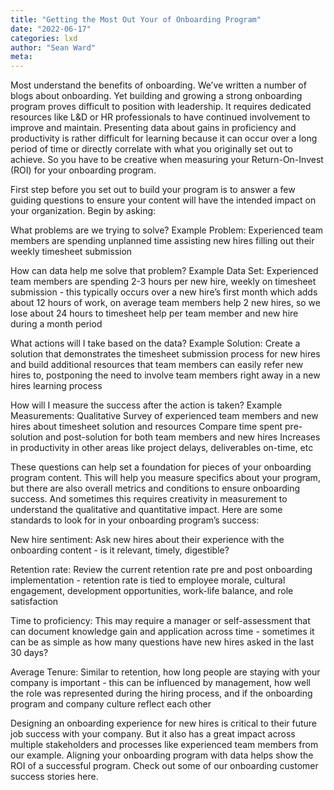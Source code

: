 ```yaml
---
title: "Getting the Most Out Your of Onboarding Program"
date: "2022-06-17"
categories: lxd 
author: "Sean Ward"
meta:
--- 
```


Most understand the benefits of onboarding. We’ve written a number of  blogs about onboarding. Yet building and growing a strong onboarding program proves difficult to position with leadership. It requires dedicated resources like L&D or HR professionals to have continued involvement to improve and maintain. Presenting data about gains in proficiency and productivity is rather difficult for learning because it can occur over a long period of time or directly correlate with what you originally set out to achieve. So you have to be creative when measuring your Return-On-Invest (ROI) for your onboarding program.

First step before you set out to build your program is to answer a few guiding questions to ensure your content will have the intended impact on your organization. Begin by asking: 

What problems are we trying to solve?
Example Problem: Experienced team members are spending unplanned time assisting new hires filling out their weekly timesheet submission

How can data help me solve that problem?
Example Data Set: Experienced team members are spending 2-3  hours per new hire, weekly on timesheet submission - this typically occurs over a new hire’s first month which adds about 12 hours of work, on average team members help 2 new hires, so we lose about 24 hours to timesheet help per team member and new hire during a month period

What actions will I take based on the data?
Example Solution: Create a solution that demonstrates the  timesheet submission process for new hires and build additional resources that team members can easily refer new hires to, postponing the need to involve team members right away in a new hires learning process 

How will I measure the success after the action is taken?
Example Measurements: 
Qualitative Survey of experienced team members and new hires about timesheet solution and resources 
Compare time spent pre-solution and post-solution for both team members and new hires
Increases in productivity in other areas like project delays, deliverables on-time, etc

These questions can help set a foundation for pieces of your onboarding program content. This will help you measure specifics about your program, but there are also overall metrics and conditions to ensure onboarding success. And sometimes this requires creativity in measurement to understand the qualitative and quantitative impact. Here are some standards to look for in your onboarding program’s success: 

New hire sentiment: Ask new hires about their experience with the onboarding content - is it relevant, timely, digestible?

Retention rate: Review the current retention rate pre and post onboarding implementation - retention rate is tied to employee morale, cultural engagement, development opportunities, work-life balance, and role satisfaction

Time to proficiency: This may require a manager or self-assessment that can document knowledge gain and application across time - sometimes it can be as simple as how many questions have new hires asked in the last 30 days? 

Average Tenure: Similar to retention, how long people are staying with your company is important - this can be influenced by management, how well the role was represented during the hiring process, and if the onboarding program and company culture reflect each other


Designing an onboarding experience for new hires is critical to their future job success with your company. But it also has a great impact across multiple stakeholders and processes like experienced team members from our example. Aligning your onboarding program with data helps show the ROI of a successful program. Check out some of our onboarding customer success stories here.
